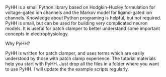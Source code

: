 PyHH is a small Python library based on Hodgkin-Huxley formulation for voltage-gated ion channels and the Markov model for ligand-gated ion channels. Knowledge about Python programing is helpful, but not required. PyHH is small, but can be used for building very complicated neuron models. It is useful for patch clamper to better understand some important concepts in electrophysiology. 

Why PyHH?

PyHH is written for patch clamper, and uses terms which are easily understood by those with patch clamp experience. The tutorial materials help you start with PyHH. Just drop all the files in a folder where you want to use PyHH. I will update the the example scripts regularly. 
